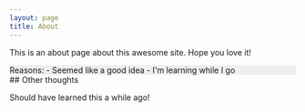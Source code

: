 ```yaml
---
layout: page
title: About
---
```


This is an about page about this awesome site.
Hope you love it!

<div class='aside' style='background: #eee;'>
  Reasons:
- Seemed like a good idea
- I'm learning while I go
</div>
## Other thoughts

Should have learned this a while ago!
